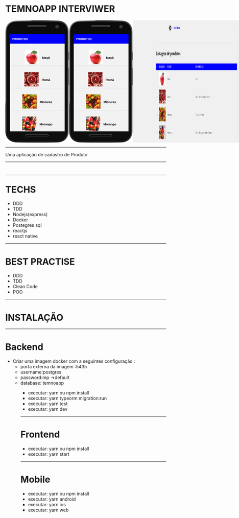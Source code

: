 # TEMNOAPP INTERVIWER
<div style="display:flex;align-item:center">
   <img style=" width:200px;heigth:400px"  src="1.png" />
   <img style=" width:200px;heigth:400px"  src="1.png" />
   <img style=" width:400px;heigth:600px"  src="3.png" />
</div>
 <hr />
 <p>
   Uma aplicação de cadastro de Produto
 </p>
  <hr />
 <h1> <hr />
    TECHS
 </h1>
 <ul>
   <li>DDD</li>
   <li>TDD</li>
   <li>Nodejs(express)</li>
   <li>Docker</li>
   <li>Postegres sql</li>
   <li>reactjs</li>
   <li>react native</li>
 </ul>
 <hr />
 <h1>
    BEST PRACTISE
 </h1>
 <ul>
   <li>DDD</li>
   <li>TDD</li>
   <li>Clean Code</li>
   <li>POO</li>
 </ul>

 <hr />
 <h1>
    INSTALAÇÃO
 </h1>
 <hr />
 <h1>
    Backend
 </h1>
 <ul>
   <li>Criar uma imagem docker com a seguintes configuração : 
      <ul>
       <li>porta externa da imagem :5435</li>   
       <li>username:postgres</li>  
       <li>password:mp  ->default</li> 
       <li>database: temnoapp</li> 
      <ul>
   </li>
   <li>executar: yarn ou npm install</li>
   <li>executar: yarn typeorm migration:run</li>
   <li>executar: yarn test</li>
   <li>executar: yarn dev</li>
 </ul>

  <hr />
 <h1>
    Frontend
 </h1>
 <ul>
   <li>executar: yarn ou npm install</li>
   <li>executar: yarn start</li>
 </ul>

 <hr />
 <h1>
    Mobile
 </h1>
 <ul>
 
   <li>executar: yarn ou npm install</li>
   <li>executar: yarn android</li>
   <li>executar: yarn ios</li>
   <li>executar: yarn web</li>

 </ul>